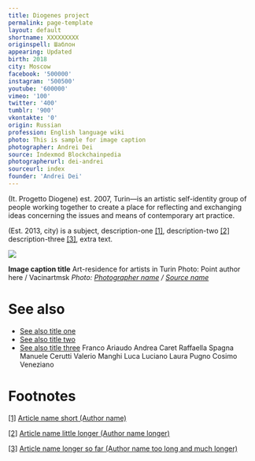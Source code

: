 ```yaml
---
title: Diogenes project
permalink: page-template
layout: default
shortname: XXXXXXXXX
originspell: Шаблон
appearing: Updated
birth: 2018
city: Moscow
facebook: '500000'
instagram: '500500'
youtube: '600000'
vimeo: '100'
twitter: '400'
tumblr: '900'
vkontakte: '0'
origin: Russian
profession: English language wiki
photo: This is sample for image caption
photographer: Andrei Dei
source: Indexmod Blockchainpedia
photographerurl: dei-andrei
sourceurl: index
founder: 'Andrei Dei'
---
```

(It. Progetto Diogene) est. 2007, Turin—is an artistic self-identity group of people working together to create a place for reflecting and exchanging ideas concerning the issues and means of contemporary art practice.

(Est. 2013, city) is a subject, description-one <span id="a1">[\[1\]](#f1)</span>, description-two <span id="a2">[\[2\]](#f2)</span> description-three <span id="a3">[\[3\]](#f3)</span>, extra text.

![](/encyclopedia/images/image-name.jpg)

**Image caption title**
Art-residence for artists in Turin
Photo: Point author here / Vacinartmsk
*Photo: [Photographer name](/photographer-name-page) / [Source name](/source-name-page)*

# See also

+ [See also title one](page-template)
+ [See also title two](page-template)
+ [See also title three](page-template)
Franco Ariaudo
Andrea Caret
Raffaella Spagna
Manuele Cerutti
Valerio Manghi
Luca Luciano
Laura Pugno
Cosimo Veneziano

# Footnotes

[[1]](#a1) <span id="f1"></span> [Article name short (Author name)](http://example.net/article)

[[2]](#a2) <span id="f2"></span> [Article name little longer (Author name longer)](http://example.net/article)

[[3]](#a3) <span id="f3"></span> [Article name longer so far (Author name too long and much longer)](http://example.net/article)
